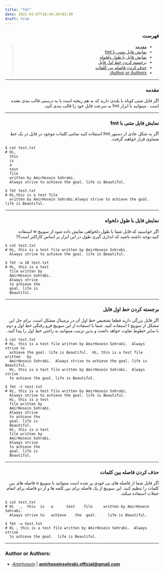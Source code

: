 ```yaml
---
title: "fmt"
date: 2022-03-07T18:44:26+03:30
draft: true
---
```


<div dir='rtl'>

### فهرست

> - [مقدمه](#مقدمه)
> - [نمایش فایل متنی با fmt](#نمایش-فایل-متنی-با-fmt)
> - [نمایش فایل با طول دلخواه](#نمایش-فایل-با-طول-دلخواه)
> - [برجسته کردن خط اول فایل](#برجسته-کردن-خط-اول-فایل)
> - [حذف کردن فاصله بین کلمات](#حذف-کردن-فاصله-بین-کلمات)
> - [Author or Authors:](#author-or-authors)




</div>

---
<div dir='rtl'>

### مقدمه
اگر فایل متنی کوتاه یا بلندی دارید که به هم ریخته است یا به درستی قالب بندی نشده است . میتوانید با ابزار fmt به سرعت فایل خود را قالب بندی کنید.
</div>

---
<div dir='rtl'>

### نمایش فایل متنی با fmt
اگر به شکل عادی از دستور fmt استفاده کنید تمامی کلمات موجود در فایل در یک خط مساوی قرار خواهند گرفت.
</div>

    $ cat test.txt
    # Hi,
      this
      is
      a
      test
      file
      written by AmirHosein Sohrabi.
      Always strive to achieve the goal. life is Beautiful.

    $ fmt test.txt
    # Hi,this is a test file
      written by AmirHosein Sohrabi.Always strive to achieve the goal. life is Beautiful.


---
<div dir='rtl'>

### نمایش فایل با طول دلخواه
اگر خواستید که فایل شما با طول دلخواهی نمایش داده شود از سوییچ w استفاده کنید.توجه داشته باشید که اندازی گیری طول در این ابزار بر اساس کاراکتر است!!!
</div>

    
    $ cat test.txt
    # Hi, this is a test file written by AmirHosein Sohrabi.
      Always strive to achieve the goal. life is Beautiful.
    
    $ fmt -w 20 test.txt
    # Hi, this is a test
      file written by
      AmirHosein Sohrabi.
      Always strive
      to achieve the
      goal. life is
      Beautiful.

            

---
<div dir='rtl'>

### برجسته کردن خط اول فایل
اگر فایل بزرگی دارید قطعا تشخیص خط اول آن در ترمینال مشکل است. برای حل این مشکل از سوییچ t استفاده کنید. شما با استفاده از این سوییچ فرو رفتگی خط اول و دوم با سایر خطوط تفاوت خواهد داشت و بدین ترتیب میتوانید به راحتی خط اول را پیدا کنید.
</div>


    $ cat test.txt
    # Hi, this is a test file written by AmirHosein Sohrabi.  Always   strive to
      achieve the goal. life is Beautiful.  Hi, this is a test file written   by
      AmirHosein Sohrabi.  Always strive to achieve the goal. life is   Beautiful.
      Hi, this is a test file written by AmirHosein Sohrabi.  Always strive
      to achieve the goal. life is Beautiful.

    $ fmt -t test.txt
    # Hi, this is a test file written by AmirHosein Sohrabi.
      Always strive to achieve the goal. life is Beautiful.
      Hi, this is a test
      file written by
      AmirHosein Sohrabi.
      Always strive
      to achieve the
      goal. life is
      Beautiful.
      Hi, this is a test
      file written by
      AmirHosein Sohrabi.
      Always strive
      to achieve the
      goal. life is
      Beautiful.
                  
---


<div dir='rtl'>

### حذف کردن فاصله بین کلمات
اگر فایل شما از فاصله های بی خودی پر شده است میتوانید با سوییچ u فاصله های بین کلمات را تنظیم کنید. این سوییچ از یک فاصله برای بین کلمه ها و از دو فاصله برای اتمام جملات استفاده میکند.
</div>

    $ cat test.txt   
    # Hi   ,  this  is   a      test    file     written by AmirHosein   Sohrabi.
      Always strive to   achieve    the  goal.     life is Beautiful. 
                    
    $ fmt -u test.txt
    # Hi , this is a test file written by AmirHosein Sohrabi.  Always strive
      to achieve the goal.  life is Beautiful.
                                    

---

### Author or Authors:

- *[Amirhosein](https://github.com/amirhoseinsb)* | **<amirhoseinsohrabi.official@gmail.com>**

